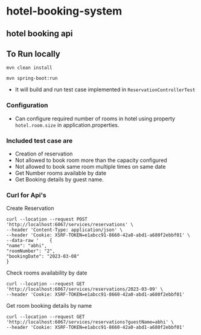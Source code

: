 # hotel-booking-system
## hotel booking api

## To Run locally

```
mvn clean install
```
```
mvn spring-boot:run
```

- It will build and run test case implemented in `ReservationControllerTest`

### Configuration
- Can configure required number of rooms in hotel using property `hotel.room.size` in application.properties.

### Included test case are

- Creation of reservation 
- Not allowed to book room more than the capacity configured
- Not allowed to book same room multiple times on same date
- Get Number rooms available by date
- Get Booking details by guest name.

### Curl for Api's

Create Reservation
```
curl --location --request POST 'http://localhost:6067/services/reservations' \
--header 'Content-Type: application/json' \
--header 'Cookie: XSRF-TOKEN=e1abcc91-8660-42a0-abd1-a680f2ebbf01' \
--data-raw '    {
"name": "abhi",
"roomNumber": "2",
"bookingDate": "2023-03-08"
}
```

Check rooms availability by date
```
curl --location --request GET 'http://localhost:6067/services/reservations/2023-03-09' \
--header 'Cookie: XSRF-TOKEN=e1abcc91-8660-42a0-abd1-a680f2ebbf01'
```

Get room booking details by name
```
curl --location --request GET 'http://localhost:6067/services/reservations?guestName=abhi' \
--header 'Cookie: XSRF-TOKEN=e1abcc91-8660-42a0-abd1-a680f2ebbf01'
```



